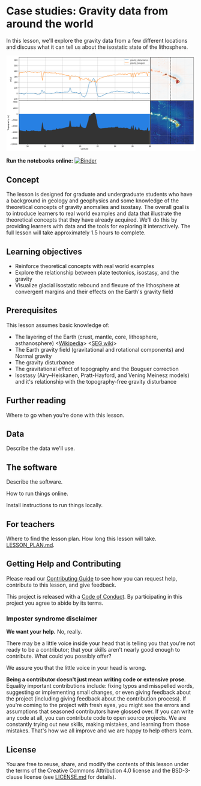 # Case studies: Gravity data from around the world

In this lesson, we'll explore the gravity data from a few different locations
and discuss what it can tell us about the isostatic state of the lithosphere.

![Example profile along the Hawaiian islands](banner.png)


**Run the notebooks online:** [![Binder](https://mybinder.org/badge.svg)](https://mybinder.org/v2/gh/GeophysicsLibrary/gravity-case-studies/master?filepath=notebooks%2Findex.ipynb)


## Concept

The lesson is designed for graduate and undergraduate students who have a
background in geology and geophysics and some knowledge of the theoretical
concepts of gravity anomalies and isostasy.
The overall goal is to introduce learners to real world examples and data that
illustrate the theoretical concepts that they have already acquired.
We'll do this by providing learners with data and the tools for exploring it
interactively.
The full lesson will take approximately 1.5 hours to complete.


## Learning objectives

* Reinforce theoretical concepts with real world examples
* Explore the relationship between plate tectonics, isostasy, and the gravity
* Visualize glacial isostatic rebound and flexure of the lithosphere at
  convergent margins and their effects on the Earth's gravity field


## Prerequisites

This lesson assumes basic knowledge of:

* The layering of the Earth (crust, mantle, core, lithosphere, asthanosphere)
  <[Wikipedia](https://en.wikipedia.org/wiki/Structure_of_the_Earth)>
  <[SEG wiki](https://wiki.seg.org/wiki/Layers_of_the_Earth)>
* The Earth gravity field (gravitational and rotational components) and Normal
  gravity
* The gravity disturbance
* The gravitational effect of topography and the Bouguer correction
* Isostasy (Airy–Heiskanen, Pratt-Hayford, and Vening Meinesz models) and it's
  relationship with the topography-free gravity disturbance


## Further reading

Where to go when you're done with this lesson.


## Data

Describe the data we'll use.


## The software

Describe the software.

How to run things online.

Install instructions to run things locally.


## For teachers

Where to find the lesson plan. How long this lesson will take.
[LESSON_PLAN.md](LESSON_PLAN.md).


## Getting Help and Contributing

Please read our [Contributing Guide](CONTRIBUTING.md) to see how you can request
help, contribute to this lesson, and give feedback.

This project is released with a [Code of Conduct](CODE_OF_CONDUCT.md). By
participating in this project you agree to abide by its terms.

### Imposter syndrome disclaimer

**We want your help.** No, really.

There may be a little voice inside your head that is telling you that you're
not ready to be a contributor; that your skills aren't nearly good enough to
contribute. What could you possibly offer?

We assure you that the little voice in your head is wrong.

**Being a contributor doesn't just mean writing code or extensive prose**.
Equality important contributions include: fixing typos and misspelled words,
suggesting or implementing small changes, or even giving feedback about the
project (including giving feedback about the contribution process). If you're
coming to the project with fresh eyes, you might see the errors and assumptions
that seasoned contributors have glossed over. If you can write any code at all,
you can contribute code to open source projects. We are constantly trying out
new skills, making mistakes, and learning from those mistakes. That's how we
all improve and we are happy to help others learn.


## License

You are free to reuse, share, and modify the contents of this lesson under the
terms of the Creative Commons Attribution 4.0 license and the BSD-3-clause
license (see [LICENSE.md](LICENSE.md) for details).
